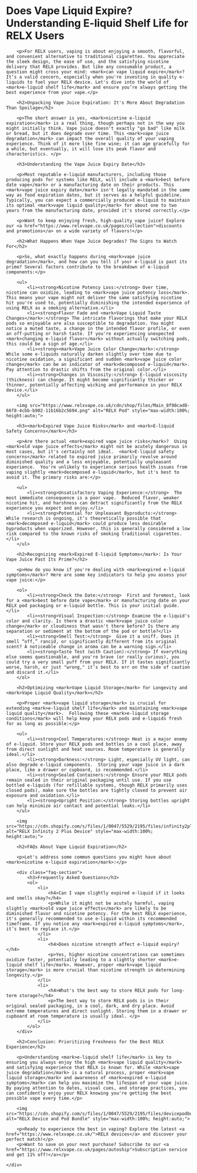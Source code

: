 <div class="container">
        <h1>Does Vape Liquid Expire? Understanding E-liquid Shelf Life for RELX Users</h1>

        <p>For RELX users, vaping is about enjoying a smooth, flavorful, and convenient alternative to traditional cigarettes. You appreciate the sleek design, the ease of use, and the satisfying nicotine delivery that RELX provides. But like any consumable product, a question might cross your mind: <mark>can vape liquid expire</mark>? It’s a valid concern, especially when you're investing in quality e-liquids to fuel your RELX device. Let's dive into the world of <mark>e-liquid shelf life</mark> and ensure you’re always getting the best experience from your vape.</p>

        <h2>Unpacking Vape Juice Expiration: It's More About Degradation Than Spoilage</h2>

        <p>The short answer is yes, <mark>nicotine e-liquid expiration</mark> is a real thing, though perhaps not in the way you might initially think. Vape juice doesn't exactly "go bad" like milk or bread, but it does degrade over time. This <mark>vape juice degradation</mark> can impact the overall quality of your vaping experience. Think of it more like fine wine; it can age gracefully for a while, but eventually, it will lose its peak flavor and characteristics. </p>

        <h3>Understanding the Vape Juice Expiry Date</h3>

        <p>Most reputable e-liquid manufacturers, including those producing pods for systems like RELX, will include a <mark>best before date vape</mark> or a manufacturing date on their products. This <mark>vape juice expiry date</mark> isn't legally mandated in the same way as food expiration dates, but it serves as a helpful guideline. Typically, you can expect a commercially produced e-liquid to maintain its optimal <mark>vape liquid quality</mark> for about one to two years from the manufacturing date, provided it's stored correctly.</p>

        <p>Want to keep enjoying fresh, high-quality vape juice? Explore our <a href="https://www.relxvape.co.uk/pages/collection">discounts and promotions</a> on a wide variety of flavors!</p>

        <h2>What Happens When Vape Juice Degrades? The Signs to Watch For</h2>

        <p>So, what exactly happens during <mark>vape juice degradation</mark>, and how can you tell if your e-liquid is past its prime? Several factors contribute to the breakdown of e-liquid components:</p>

        <ul>
            <li><strong>Nicotine Potency Loss:</strong> Over time, nicotine can oxidize, leading to <mark>vape juice potency loss</mark>. This means your vape might not deliver the same satisfying nicotine hit you're used to, potentially diminishing the intended experience of using RELX as a smoking alternative.</li>
            <li><strong>Flavor Fade and <mark>Vape Liquid Taste Changes</mark>:</strong> The intricate flavorings that make your RELX pods so enjoyable are also susceptible to degradation. You might notice a muted taste, a change in the intended flavor profile, or even an off-putting or harsh taste. If you're experiencing unexpected <mark>changing e-liquid flavor</mark> without actually switching pods, this could be a sign of age.</li>
            <li><strong><mark>Vape Juice Color Change</mark>:</strong>  While some e-liquids naturally darken slightly over time due to nicotine oxidation, a significant and sudden <mark>vape juice color change</mark> can be an indicator of <mark>decomposed e-liquid</mark>.  Pay attention to drastic shifts from the original color.</li>
            <li><strong>Changes in Viscosity:</strong> E-liquid viscosity (thickness) can change. It might become significantly thicker or thinner, potentially affecting wicking and performance in your RELX device.</li>
        </ul>

        <img src="https://www.relxvape.co.uk/cdn/shop/files/Main_8f90cad8-66f8-4cbb-b902-11b16b2c5694.png" alt="RELX Pod" style="max-width:100%; height:auto;">

        <h3><mark>Expired Vape Juice Risks</mark> and <mark>E-liquid Safety Concerns</mark></h3>

        <p>Are there actual <mark>expired vape juice risks</mark>?  Using <mark>old vape juice effects</mark> might not be acutely dangerous in most cases, but it's certainly not ideal.  <mark>E-liquid safety concerns</mark> related to expired juice primarily revolve around diminished quality and a less enjoyable, potentially unpleasant experience.  You're unlikely to experience serious health issues from vaping slightly <mark>decomposed e-liquid</mark>, but it's best to avoid it. The primary risks are:</p>

        <ul>
            <li><strong>Unsatisfactory Vaping Experience:</strong>  The most immediate consequence is a poor vape.  Reduced flavor, weaker nicotine hit, and harshness can detract significantly from the RELX experience you expect and enjoy.</li>
            <li><strong>Potential for Unpleasant Byproducts:</strong> While research is ongoing, it’s theoretically possible that <mark>decomposed e-liquid</mark> could produce less desirable byproducts when vaporized. However, this is generally considered a low risk compared to the known risks of smoking traditional cigarettes.</li>
        </ul>

        <h2>Recognizing <mark>Expired E-liquid Symptoms</mark>: Is Your Vape Juice Past Its Prime?</h2>

        <p>How do you know if you're dealing with <mark>expired e-liquid symptoms</mark>? Here are some key indicators to help you assess your vape juice:</p>

        <ol>
            <li><strong>Check the Date:</strong>  First and foremost, look for a <mark>best before date vape</mark> or manufacturing date on your RELX pod packaging or e-liquid bottle. This is your initial guide.</li>
            <li><strong>Visual Inspection:</strong> Examine the e-liquid's color and clarity. Is there a drastic <mark>vape juice color change</mark> or cloudiness that wasn't there before? Is there any separation or sediment at the bottom of the pod or bottle?</li>
            <li><strong>Smell Test:</strong>  Give it a sniff. Does it smell “off,” rancid, or significantly different from its original scent? A noticeable change in aroma can be a warning sign.</li>
            <li><strong>Taste Test (with Caution):</strong> If everything else seems questionable, and you're brave (or really curious), you could try a very small puff from your RELX. If it tastes significantly worse, harsh, or just "wrong," it’s best to err on the side of caution and discard it.</li>
        </ol>

        <h2>Optimizing <mark>Vape Liquid Storage</mark> for Longevity and <mark>Vape Liquid Quality</mark></h2>

        <p>Proper <mark>vape liquid storage</mark> is crucial for extending <mark>e-liquid shelf life</mark> and maintaining <mark>vape liquid quality</mark>.  Following these <mark>e-liquid storage conditions</mark> will help keep your RELX pods and e-liquids fresh for as long as possible:</p>

        <ul>
            <li><strong>Cool Temperatures:</strong> Heat is a major enemy of e-liquid. Store your RELX pods and bottles in a cool place, away from direct sunlight and heat sources. Room temperature is generally ideal.</li>
            <li><strong>Darkness:</strong> Light, especially UV light, can also degrade e-liquid components.  Storing your vape juice in a dark place, like a drawer or cupboard, is recommended.</li>
            <li><strong>Sealed Containers:</strong> Ensure your RELX pods remain sealed in their original packaging until use. If you use bottled e-liquids (for refillable systems, though RELX primarily uses closed pods), make sure the bottles are tightly closed to prevent air exposure and oxidation.</li>
            <li><strong>Upright Position:</strong> Storing bottles upright can help minimize air contact and potential leaks.</li>
        </ul>

        <img src="https://cdn.shopify.com/s/files/1/0047/5529/2195/files/infinity2plusdevice.png" alt="RELX Infinity 2 Plus Device" style="max-width:100%; height:auto;">

        <h2>FAQs About Vape Liquid Expiration</h2>

        <p>Let's address some common questions you might have about <mark>nicotine e-liquid expiration</mark>:</p>

        <div class="faq-section">
            <h3>Frequently Asked Questions</h3>
            <ol>
                <li>
                    <h4>Can I vape slightly expired e-liquid if it looks and smells okay?</h4>
                    <p>While it might not be acutely harmful, vaping slightly <mark>old vape juice effects</mark> are likely to be diminished flavor and nicotine potency. For the best RELX experience, it's generally recommended to use e-liquid within its recommended timeframe. If you notice any <mark>expired e-liquid symptoms</mark>, it’s best to replace it.</p>
                </li>
                <li>
                    <h4>Does nicotine strength affect e-liquid expiry?</h4>
                    <p>Yes, higher nicotine concentrations can sometimes oxidize faster, potentially leading to a slightly shorter <mark>e-liquid shelf life</mark>. However, proper <mark>vape liquid storage</mark> is more crucial than nicotine strength in determining longevity.</p>
                </li>
                <li>
                    <h4>What's the best way to store RELX pods for long-term storage?</h4>
                    <p>The best way to store RELX pods is in their original sealed packaging, in a cool, dark, and dry place. Avoid extreme temperatures and direct sunlight. Storing them in a drawer or cupboard at room temperature is usually ideal. </p>
                </li>
            </ol>
        </div>

        <h2>Conclusion: Prioritizing Freshness for the Best RELX Experience</h2>

        <p>Understanding <mark>e-liquid shelf life</mark> is key to ensuring you always enjoy the high <mark>vape liquid quality</mark> and satisfying experience that RELX is known for. While <mark>vape juice degradation</mark> is a natural process, proper <mark>vape liquid storage</mark> and awareness of <mark>expired e-liquid symptoms</mark> can help you maximize the lifespan of your vape juice.  By paying attention to dates, visual cues, and storage practices, you can confidently enjoy your RELX knowing you're getting the best possible vape every time.</p>

        <img src="https://cdn.shopify.com/s/files/1/0047/5529/2195/files/devicepodbundle.png" alt="RELX Device and Pod Bundle" style="max-width:100%; height:auto;">

        <p>Ready to experience the best in vaping? Explore the latest <a href="https://www.relxvape.co.uk/">RELX devices</a> and discover your perfect match!</p>
        <p>Want to save on your next purchase? Subscribe to our <a href="https://www.relxvape.co.uk/pages/autoship">Subscription service and get 11% off!</a></p>

    </div>